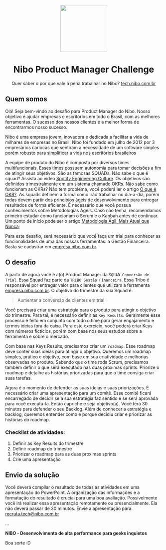 <p align="center"><img src="https://www.nibo.com.br/logo-nibo.png" width="150" /></p>
<h1 align="center">Nibo Product Manager Challenge</h1>


<p align="center">Quer saber o por que vale a pena trabalhar no Nibo? <a href="https://tech.nibo.com.br">tech.nibo.com.br</a></p>


## Quem somos

Olá! Seja bem-vindo ao desafio para Product Manager do Nibo. Nosso objetivo é ajudar empresas e escritórios em todo o Brasil, com as melhores ferramentas. O sucesso dos nossos clientes é a melhor forma de encontrarmos nosso sucesso.

Nibo é uma empresa jovem, inovadora e dedicada a facilitar a vida de milhares de empresas no Brasil. Nibo foi fundado em julho de 2012 por 3 empresários cariocas que sentiram a necessidade de um software simples porém robusto para simplificar a vida nos escritórios brasileiros

A equipe de produto do Nibo é composta por diversos times multifuncionais. Esses times possuem autonomia para tomar decisões a fim de atingir seus objetivos. São as famosas SQUADs. Não sabe o que é squad? Assista ao vídeo [Spotify Engineering Culture](https://www.youtube.com/watch?v=hQDblYvY9RY). Os objetivos são definidos trimestralmente em um sistema chamado OKRs. Não sabe como funcionam as OKRs? Não tem problema, você poderá ler o artigo [O que é OKR?](https://felipecastro.com/pt-br/okr/o-que-e-okr/). As squads definem a forma como irão trabalhar no dia-a-dia, porém todas devem partir dos princípios ágeis de desenvolvimento para entregar resultados de forma eficiente. É necessário que você possua conhecimentos sobre Metodologias Ágeis. Caso não tenha, recomendamos primeiro estudar como funcionam o Scrum e o Kanban antes de continuar. Um ponto de início pode ser o artigo [Metodologia Ágil: Mais Atual que Nunca](https://www.siteware.com.br/metodologias/metodologia-agil/);

Para este desafio, será necessário que você faça um trial para conhecer as funcionalidades de uma das nossas ferramentas: a Gestão Financeira. Basta se cadastrar em [empresa.nibo.com.br](https://empresa.nibo.com.br).

## O desafio

A partir de agora você é a(o) Product Manager da `SQUAD Conversão de Trial`. Essa Squad faz parte da `TRIBO Gestão Financeira`. Essa Tribo é responsável por entregar valor para clientes que utilizam a ferramenta [empresa.nibo.com.br](https://empresa.nibo.com.br). O objetivo do trimestre da sua Squad é:

> Aumentar a conversão de clientes em trial

Você precisará criar uma estratégia para o produto para atingir o objetivo do trimestre. Para tal, é necessário definir as `Key Results`. Geralmente esse processo é feito em conjunto com todo o time para gerar engajamento e termos ideias fora da caixa. Para este exercício, você poderá criar Keys com números fictícios, porém com base nos seus estudos sobre a ferramenta e sobre o mercado.

Com base nas Keys Results, precisamos criar um `roadmap`. Esse roadmap deve conter suas ideias para atingir o objetivo. Queremos um roadmap simples, prático e objetivo, com base em sua criatividade e melhorias observadas no produto. Sabendo que o time roda Scrum, precisamos também definir o que será executado nas duas próximas sprints. Priorize o roadmap e detalhe as histórias priorizadas para que o time consiga criar suas tarefas.

Agora é o momento de defender as suas ideias e suas priorizações. É necessário criar uma apresentação para um comitê. Esse comitê ficará encarregado de decidir se a sua estratégia faz sentido e se será aprovada para você executá-la. Então capriche e seja objetivo(a). Você terá 30 minutos para defender o seu Backlog. Além de conhecer a estratégia e backlog, queremos entender como e porque decidiu criar e priorizar as histórias do roadmap.

### Checklist de atividades:
1. Definir as Key Results do trimestre
2. Definir roadmap do trimestre
3. Priorizar o roadmap para as duas proximas sprints
4. Crie uma apresentação


## Envio da solução

Você deverá compilar o resultado de todas as atividades em uma apresentação do PowerPoint. A organização das informações e a formatação do resultado é crucial para uma boa avaliação. Possivelmente você irá realizar essa apresentação remotamente ou presencialmente. Ela não deverá passar de 30 minutos. Envie a apresentação para: recruta.tech@nibo.com.br

...

**NIBO - Desenvolvimento de alta performance para geeks inquietos**

Boa sorte :D